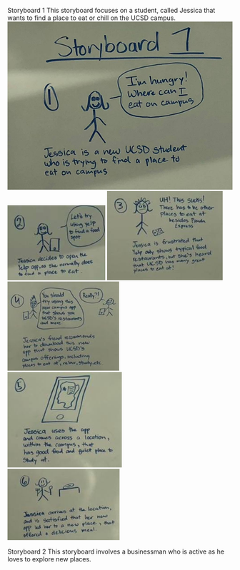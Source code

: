 Storyboard 1
This storyboard focuses on a student, called Jessica that wants to find a place to eat or chill on the UCSD campus.
![Storyboard one](https://github.com/COGS-121/project/blob/master/Image2/1.jpg)
![2nd panel](https://github.com/COGS-121/project/blob/master/Image2/2.jpg)
![3rd panel](https://github.com/COGS-121/project/blob/master/Image2/3.jpg)
![4th panel](https://github.com/COGS-121/project/blob/master/Image2/4.jpg)
![5th panel](https://github.com/COGS-121/project/blob/master/Image2/5.jpg)
![6th panel](https://github.com/COGS-121/project/blob/master/Image2/6.jpg)

Storyboard 2
This storyboard involves a businessman who is active as he loves to explore new places. 
